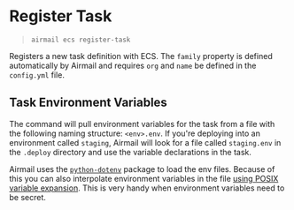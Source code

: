# Register Task

> `airmail ecs register-task`

Registers a new task definition with ECS. The `family` property is defined automatically by Airmail and requires `org` and `name` be defined in the `config.yml` file.

## Task Environment Variables

The command will pull environment variables for the task from a file with the following naming structure: `<env>.env`. If you're deploying into an environment called `staging`, Airmail will look for a file called `staging.env` in the `.deploy` directory and use the variable declarations in the task.

Airmail uses the [`python-dotenv`](https://github.com/theskumar/python-dotenv) package to load the env files. Because of this you can also interpolate environment variables in the file [using POSIX variable expansion](https://github.com/theskumar/python-dotenv#usages). This is very handy when environment variables need to be secret.
